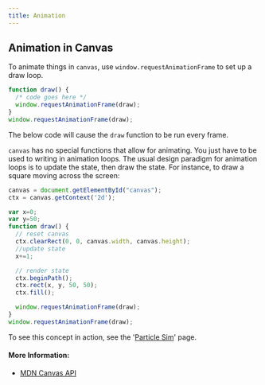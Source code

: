 ```yaml
---
title: Animation
---
```

## Animation in Canvas

To animate things in `canvas`, use `window.requestAnimationFrame` to set up a draw loop.

```js
function draw() {
  /* code goes here */
  window.requestAnimationFrame(draw);
}
window.requestAnimationFrame(draw);
```

The below code will cause the `draw` function to be run every frame.

`canvas` has no special functions that allow for animating. You just have to be used to writing in animation loops. The usual design paradigm for animation loops is to update the state, then draw the state. For instance, to draw a square moving across the screen:

```js
canvas = document.getElementById("canvas");
ctx = canvas.getContext('2d');

var x=0;
var y=50;
function draw() {
  // reset canvas
  ctx.clearRect(0, 0, canvas.width, canvas.height);
  //update state
  x+=1;

  // render state
  ctx.beginPath();
  ctx.rect(x, y, 50, 50);
  ctx.fill();

  window.requestAnimationFrame(draw);
}
window.requestAnimationFrame(draw);
```

To see this concept in action, see the '[Particle Sim](/articles/canvas/particle-sim)' page.

#### More Information:

- [MDN Canvas API](https://developer.mozilla.org/en-US/docs/Web/API/Canvas_API)


